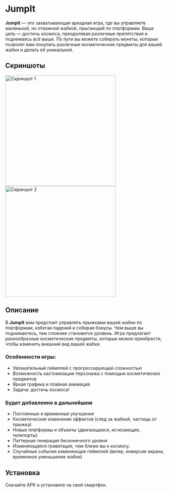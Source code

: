# JumpIt

**JumpIt** — это захватывающая аркадная игра, где вы управляете маленькой, но отважной жабкой, прыгающей по платформам. Ваша цель — достичь космоса, преодолевая различные препятствия и поднимаясь всё выше. По пути вы можете собирать монеты, которые позволят вам покупать различные косметические предметы для вашей жабки и делать её уникальной.

## Скриншоты
<img src="https://i.imgur.com/IDHOuVY.jpeg" alt="Скриншот 1" width="350"/>
<img src="https://i.imgur.com/RGNzI8s.jpeg" alt="Скриншот 2" width="350"/>

## Описание

В **JumpIt** вам предстоит управлять прыжками вашей жабки по платформам, избегая падений и собирая бонусы. Чем выше вы поднимаетесь, тем сложнее становится уровень. Игра предлагает разнообразные косметические предметы, которые можно приобрести, чтобы изменить внешний вид вашей жабки.

### Особенности игры:

- Увлекательный геймплей с прогрессирующей сложностью
- Возможность кастомизации персонажа с помощью косметических предметов
- Яркая графика и плавная анимация
- Задача: достичь космоса!

### Будет добавленно в дальнейшем
- Постоянные и временные улучшения
- Косметические изменения эффектов (след за жабкой, частицы от прыжка)
- Новые платформы и объекты (двигающиеся, исчезающие, телепорты)
- Паттерная генерация бесконечного уровня
- Изменяющаяся гравитация, чем ближе вы к космосу.
- Случайные события изменяющие геймплей (ветер, инверсия экрана, временное уменьшение жабки)

## Установка

Скачайте APK и установите на свой смартфон.
